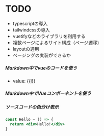 # TODO

- typescriptの導入
- tailwindcssの導入
- vuetifyなどのライブラリを利用する
- 複数ページによるサイト構成（ページ遷移)
- layoutの適用
- ページングの実装ができるか

##### Markdown中でvueのコードを使う

<ul>
  <li v-for="i in 3">value: {{i}}</li>
</ul>

##### Markdown中でVueコンポーネントを使う
<HelloComponent/>

##### ソースコードの色分け表示

```jsx
const Hello = () => {
  return <div>Hello!</div>
}
```
